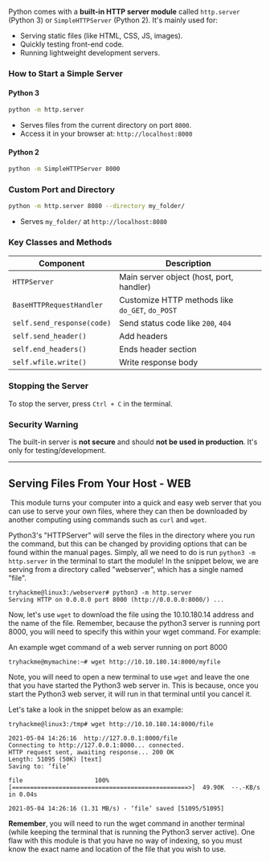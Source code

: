
Python comes with a **built-in HTTP server module** called `http.server` (Python 3) or `SimpleHTTPServer` (Python 2). It's mainly used for:

- Serving static files (like HTML, CSS, JS, images).
- Quickly testing front-end code.
- Running lightweight development servers.


### How to Start a Simple Server

#### Python 3

```bash
python -m http.server
```

- Serves files from the current directory on port `8000`.
- Access it in your browser at: `http://localhost:8000`

#### Python 2

```bash
python -m SimpleHTTPServer 8000
```

### Custom Port and Directory

```bash
python -m http.server 8080 --directory my_folder/
```

- Serves `my_folder/` at `http://localhost:8080`

### Key Classes and Methods

|Component|Description|
|---|---|
|`HTTPServer`|Main server object (host, port, handler)|
|`BaseHTTPRequestHandler`|Customize HTTP methods like `do_GET`, `do_POST`|
|`self.send_response(code)`|Send status code like `200`, `404`|
|`self.send_header()`|Add headers|
|`self.end_headers()`|Ends header section|
|`self.wfile.write()`|Write response body|

### Stopping the Server

To stop the server, press `Ctrl + C` in the terminal.

### Security Warning

The built-in server is **not secure** and should **not be used in production**. It's only for testing/development.


---

## Serving Files From Your Host - WEB

 This module turns your computer into a quick and easy web server that you can use to serve your own files, where they can then be downloaded by another computing using commands such as `curl` and `wget`.

Python3's "HTTPServer" will serve the files in the directory where you run the command, but this can be changed by providing options that can be found within the manual pages. Simply, all we need to do is run `python3 -m  http.server` in the terminal to start the module! In the snippet below, we are serving from a directory called "webserver", which has a single named "file".

```shell-session
tryhackme@linux3:/webserver# python3 -m http.server
Serving HTTP on 0.0.0.0 port 8000 (http://0.0.0.0:8000/) ...
```

Now, let's use `wget` to download the file using the 10.10.180.14 address and the name of the file. Remember, because the python3 server is running port 8000, you will need to specify this within your wget command. For example:

An example wget command of a web server running on port 8000

```shell-session
tryhackme@mymachine:~# wget http://10.10.180.14:8000/myfile
```

Note, you will need to open a new terminal to use `wget` and leave the one that you have started the Python3 web server in. This is because, once you start the Python3 web server, it will run in that terminal until you cancel it.

Let's take a look in the snippet below as an example:

```shell-session
tryhackme@linux3:/tmp# wget http://10.10.180.14:8000/file

2021-05-04 14:26:16  http://127.0.0.1:8000/file
Connecting to http://127.0.0.1:8000... connected.
HTTP request sent, awaiting response... 200 OK
Length: 51095 (50K) [text]
Saving to: ‘file’

file                    100%[=================================================>]  49.90K  --.-KB/s    in 0.04s

2021-05-04 14:26:16 (1.31 MB/s) - ‘file’ saved [51095/51095]
```

**Remember**, you will need to run the wget command in another terminal (while keeping the terminal that is running the Python3 server active). One flaw with this module is that you have no way of indexing, so you must know the exact name and location of the file that you wish to use.